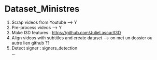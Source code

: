 # Dataset_Ministres
 
 1. Scrap videos from Youtube --> Y  
 2. Pre-process videos --> Y  
 3. Make I3D features : https://github.com/JulieLascar/I3D  
 4. Align videos with subtitles and create dataset --> on met un dossier ou autre lien github ??  
 5. Detect signer : signers_detection  
 ...  